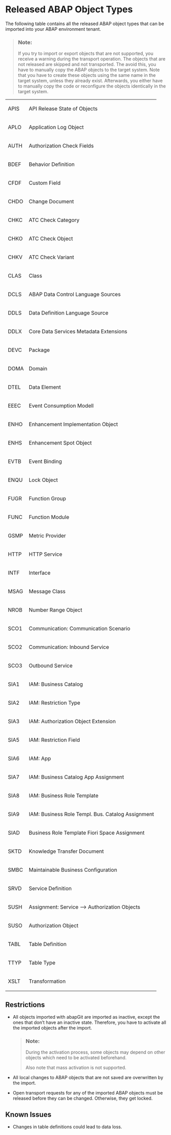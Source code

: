 <!-- loiob31aa03640b940d5981ce2af1cd0a019 -->

# Released ABAP Object Types

The following table contains all the released ABAP object types that can be imported into your ABAP environment tenant.

> ### Note:  
> If you try to import or export objects that are not supported, you receive a warning during the transport operation. The objects that are not released are skipped and not transported. The avoid this, you have to manually copy the ABAP objects to the target system. Note that you have to create these objects using the same name in the target system, unless they already exist. Afterwards, you either have to manually copy the code or reconfigure the objects identically in the target system.


<table>
<tr>
<td valign="top">

APIS



</td>
<td valign="top">

API Release State of Objects



</td>
</tr>
<tr>
<td valign="top">

APLO



</td>
<td valign="top">

Application Log Object



</td>
</tr>
<tr>
<td valign="top">

AUTH



</td>
<td valign="top">

Authorization Check Fields



</td>
</tr>
<tr>
<td valign="top">

BDEF



</td>
<td valign="top">

Behavior Definition



</td>
</tr>
<tr>
<td valign="top">

CFDF



</td>
<td valign="top">

Custom Field



</td>
</tr>
<tr>
<td valign="top">

CHDO



</td>
<td valign="top">

Change Document



</td>
</tr>
<tr>
<td valign="top">

CHKC



</td>
<td valign="top">

ATC Check Category



</td>
</tr>
<tr>
<td valign="top">

CHKO



</td>
<td valign="top">

ATC Check Object



</td>
</tr>
<tr>
<td valign="top">

CHKV



</td>
<td valign="top">

ATC Check Variant



</td>
</tr>
<tr>
<td valign="top">

CLAS



</td>
<td valign="top">

Class



</td>
</tr>
<tr>
<td valign="top">

DCLS



</td>
<td valign="top">

ABAP Data Control Language Sources



</td>
</tr>
<tr>
<td valign="top">

DDLS



</td>
<td valign="top">

Data Definition Language Source



</td>
</tr>
<tr>
<td valign="top">

DDLX



</td>
<td valign="top">

Core Data Services Metadata Extensions



</td>
</tr>
<tr>
<td valign="top">

DEVC



</td>
<td valign="top">

Package



</td>
</tr>
<tr>
<td valign="top">

DOMA



</td>
<td valign="top">

Domain



</td>
</tr>
<tr>
<td valign="top">

DTEL



</td>
<td valign="top">

Data Element



</td>
</tr>
<tr>
<td valign="top">

EEEC



</td>
<td valign="top">

Event Consumption Modell



</td>
</tr>
<tr>
<td valign="top">

ENHO



</td>
<td valign="top">

Enhancement Implementation Object



</td>
</tr>
<tr>
<td valign="top">

ENHS



</td>
<td valign="top">

Enhancement Spot Object



</td>
</tr>
<tr>
<td valign="top">

EVTB



</td>
<td valign="top">

Event Binding



</td>
</tr>
<tr>
<td valign="top">

ENQU



</td>
<td valign="top">

Lock Object



</td>
</tr>
<tr>
<td valign="top">

FUGR



</td>
<td valign="top">

Function Group



</td>
</tr>
<tr>
<td valign="top">

FUNC



</td>
<td valign="top">

Function Module



</td>
</tr>
<tr>
<td valign="top">

GSMP



</td>
<td valign="top">

Metric Provider



</td>
</tr>
<tr>
<td valign="top">

HTTP



</td>
<td valign="top">

HTTP Service



</td>
</tr>
<tr>
<td valign="top">

INTF



</td>
<td valign="top">

Interface



</td>
</tr>
<tr>
<td valign="top">

MSAG



</td>
<td valign="top">

Message Class



</td>
</tr>
<tr>
<td valign="top">

NROB



</td>
<td valign="top">

Number Range Object



</td>
</tr>
<tr>
<td valign="top">

SCO1



</td>
<td valign="top">

Communication: Communication Scenario



</td>
</tr>
<tr>
<td valign="top">

SCO2



</td>
<td valign="top">

Communication: Inbound Service



</td>
</tr>
<tr>
<td valign="top">

SCO3



</td>
<td valign="top">

Outbound Service



</td>
</tr>
<tr>
<td valign="top">

SIA1



</td>
<td valign="top">

IAM: Business Catalog



</td>
</tr>
<tr>
<td valign="top">

SIA2



</td>
<td valign="top">

IAM: Restriction Type



</td>
</tr>
<tr>
<td valign="top">

SIA3



</td>
<td valign="top">

IAM: Authorization Object Extension



</td>
</tr>
<tr>
<td valign="top">

SIA5



</td>
<td valign="top">

IAM: Restriction Field



</td>
</tr>
<tr>
<td valign="top">

SIA6



</td>
<td valign="top">

IAM: App



</td>
</tr>
<tr>
<td valign="top">

SIA7



</td>
<td valign="top">

IAM: Business Catalog App Assignment



</td>
</tr>
<tr>
<td valign="top">

SIA8



</td>
<td valign="top">

IAM: Business Role Template



</td>
</tr>
<tr>
<td valign="top">

SIA9



</td>
<td valign="top">

IAM: Business Role Templ. Bus. Catalog Assignment



</td>
</tr>
<tr>
<td valign="top">

SIAD



</td>
<td valign="top">

Business Role Template Fiori Space Assignment



</td>
</tr>
<tr>
<td valign="top">

SKTD



</td>
<td valign="top">

Knowledge Transfer Document



</td>
</tr>
<tr>
<td valign="top">

SMBC



</td>
<td valign="top">

Maintainable Business Configuration



</td>
</tr>
<tr>
<td valign="top">

SRVD



</td>
<td valign="top">

Service Definition



</td>
</tr>
<tr>
<td valign="top">

SUSH



</td>
<td valign="top">

Assignment: Service --\> Authorization Objects



</td>
</tr>
<tr>
<td valign="top">

SUSO



</td>
<td valign="top">

Authorization Object



</td>
</tr>
<tr>
<td valign="top">

TABL



</td>
<td valign="top">

Table Definition



</td>
</tr>
<tr>
<td valign="top">

TTYP



</td>
<td valign="top">

Table Type



</td>
</tr>
<tr>
<td valign="top">

XSLT



</td>
<td valign="top">

Transformation



</td>
</tr>
</table>



<a name="loiob31aa03640b940d5981ce2af1cd0a019__section_st1_rrk_dhb"/>

## Restrictions

-   All objects imported with abapGit are imported as inactive, except the ones that don’t have an inactive state. Therefore, you have to activate all the imported objects after the import.

    > ### Note:  
    > During the activation process, some objects may depend on other objects which need to be activated beforehand.
    > 
    > Also note that mass activation is not supported.

-   All local changes to ABAP objects that are not saved are overwritten by the import.
-   Open transport requests for any of the imported ABAP objects must be released before they can be changed. Otherwise, they get locked.



<a name="loiob31aa03640b940d5981ce2af1cd0a019__section_sxt_ttv_qjb"/>

## Known Issues

-   Changes in table definitions could lead to data loss.

